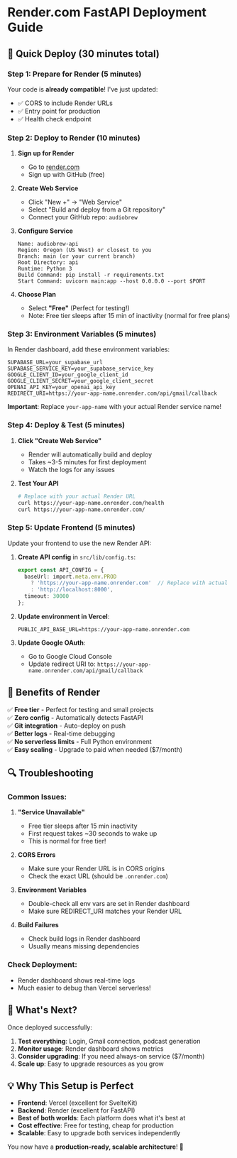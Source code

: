 # Render.com FastAPI Deployment Guide

## 🚀 Quick Deploy (30 minutes total)

### **Step 1: Prepare for Render (5 minutes)**

Your code is **already compatible**! I've just updated:
- ✅ CORS to include Render URLs
- ✅ Entry point for production
- ✅ Health check endpoint

### **Step 2: Deploy to Render (10 minutes)**

1. **Sign up for Render**
   - Go to [render.com](https://render.com)
   - Sign up with GitHub (free)

2. **Create Web Service**
   - Click "New +" → "Web Service"
   - Select "Build and deploy from a Git repository"
   - Connect your GitHub repo: `audiobrew`

3. **Configure Service**
   ```
   Name: audiobrew-api
   Region: Oregon (US West) or closest to you
   Branch: main (or your current branch)
   Root Directory: api
   Runtime: Python 3
   Build Command: pip install -r requirements.txt
   Start Command: uvicorn main:app --host 0.0.0.0 --port $PORT
   ```

4. **Choose Plan**
   - Select **"Free"** (Perfect for testing!)
   - Note: Free tier sleeps after 15 min of inactivity (normal for free plans)

### **Step 3: Environment Variables (5 minutes)**

In Render dashboard, add these environment variables:

```
SUPABASE_URL=your_supabase_url
SUPABASE_SERVICE_KEY=your_supabase_service_key  
GOOGLE_CLIENT_ID=your_google_client_id
GOOGLE_CLIENT_SECRET=your_google_client_secret
OPENAI_API_KEY=your_openai_api_key
REDIRECT_URI=https://your-app-name.onrender.com/api/gmail/callback
```

**Important**: Replace `your-app-name` with your actual Render service name!

### **Step 4: Deploy & Test (5 minutes)**

1. **Click "Create Web Service"**
   - Render will automatically build and deploy
   - Takes ~3-5 minutes for first deployment
   - Watch the logs for any issues

2. **Test Your API**
   ```bash
   # Replace with your actual Render URL
   curl https://your-app-name.onrender.com/health
   curl https://your-app-name.onrender.com/
   ```

### **Step 5: Update Frontend (5 minutes)**

Update your frontend to use the new Render API:

1. **Create API config** in `src/lib/config.ts`:
   ```typescript
   export const API_CONFIG = {
     baseUrl: import.meta.env.PROD 
       ? 'https://your-app-name.onrender.com'  // Replace with actual URL
       : 'http://localhost:8000',
     timeout: 30000
   };
   ```

2. **Update environment in Vercel**:
   ```
   PUBLIC_API_BASE_URL=https://your-app-name.onrender.com
   ```

3. **Update Google OAuth**:
   - Go to Google Cloud Console
   - Update redirect URI to: `https://your-app-name.onrender.com/api/gmail/callback`

## 🎯 Benefits of Render

✅ **Free tier** - Perfect for testing and small projects  
✅ **Zero config** - Automatically detects FastAPI  
✅ **Git integration** - Auto-deploy on push  
✅ **Better logs** - Real-time debugging  
✅ **No serverless limits** - Full Python environment  
✅ **Easy scaling** - Upgrade to paid when needed ($7/month)  

## 🔍 Troubleshooting

### **Common Issues:**

1. **"Service Unavailable"**
   - Free tier sleeps after 15 min inactivity
   - First request takes ~30 seconds to wake up
   - This is normal for free tier!

2. **CORS Errors**
   - Make sure your Render URL is in CORS origins
   - Check the exact URL (should be `.onrender.com`)

3. **Environment Variables**
   - Double-check all env vars are set in Render dashboard
   - Make sure REDIRECT_URI matches your Render URL

4. **Build Failures**
   - Check build logs in Render dashboard
   - Usually means missing dependencies

### **Check Deployment:**
- Render dashboard shows real-time logs
- Much easier to debug than Vercel serverless!

## 🚀 What's Next?

Once deployed successfully:

1. **Test everything**: Login, Gmail connection, podcast generation
2. **Monitor usage**: Render dashboard shows metrics
3. **Consider upgrading**: If you need always-on service ($7/month)
4. **Scale up**: Easy to upgrade resources as you grow

## 💡 Why This Setup is Perfect

- **Frontend**: Vercel (excellent for SvelteKit)
- **Backend**: Render (excellent for FastAPI)  
- **Best of both worlds**: Each platform does what it's best at
- **Cost effective**: Free for testing, cheap for production
- **Scalable**: Easy to upgrade both services independently

You now have a **production-ready, scalable architecture**! 🎉 